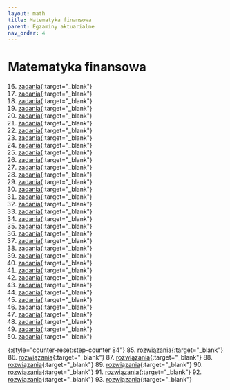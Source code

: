 ```yaml
---
layout: math
title: Matematyka finansowa
parent: Egzaminy aktuarialne
nav_order: 4
---
```


# Matematyka finansowa

16. [zadania](pdfs_finansowa/zadania/egz_16_dn_15_01_2000.pdf){:target="_blank"}
17. [zadania](pdfs_finansowa/zadania/egz_17_dn_08_04_2000.pdf){:target="_blank"}
18. [zadania](pdfs_finansowa/zadania/egz_18_dn_17_06_2000.pdf){:target="_blank"}
19. [zadania](pdfs_finansowa/zadania/egz_19_dn_14_10_2000.pdf){:target="_blank"}
20. [zadania](pdfs_finansowa/zadania/egz_20_dn_09_12_2000.pdf){:target="_blank"}
21. [zadania](pdfs_finansowa/zadania/egz_21_dn_24_03_2001.pdf){:target="_blank"}
22. [zadania](pdfs_finansowa/zadania/egz_22_dn_02_06_2001.pdf){:target="_blank"}
23. [zadania](pdfs_finansowa/zadania/egz_23_dn_13_10_2001.pdf){:target="_blank"}
24. [zadania](pdfs_finansowa/zadania/egz_24_dn_12_01_2002.pdf){:target="_blank"}
25. [zadania](pdfs_finansowa/zadania/egz_25_dn_13_04_2002.pdf){:target="_blank"}
26. [zadania](pdfs_finansowa/zadania/egz_26_dn_15_06_2002.pdf){:target="_blank"}
27. [zadania](pdfs_finansowa/zadania/egz_27_dn_12_10_2002.pdf){:target="_blank"}
28. [zadania](pdfs_finansowa/zadania/egz_28_dn_25_01_2003.pdf){:target="_blank"}
29. [zadania](pdfs_finansowa/zadania/egz_29_dn_17_05_2003.pdf){:target="_blank"}
30. [zadania](pdfs_finansowa/zadania/egz_30_dn_11_10_2003.pdf){:target="_blank"}
31. [zadania](pdfs_finansowa/zadania/egz_31_dn_06_12_2003.pdf){:target="_blank"}
32. [zadania](pdfs_finansowa/zadania/egz_32_dn_07_06_2004.pdf){:target="_blank"}
33. [zadania](pdfs_finansowa/zadania/egz_33_dn_11_10_2004.pdf){:target="_blank"}
34. [zadania](pdfs_finansowa/zadania/egz_34_dn_17_01_2005.pdf){:target="_blank"}
35. [zadania](pdfs_finansowa/zadania/egz_35_dn_16_05_2005.pdf){:target="_blank"}
36. [zadania](pdfs_finansowa/zadania/egz_36_dn_10_10_2005.pdf){:target="_blank"}
37. [zadania](pdfs_finansowa/zadania/egz_37_dn_05_12_2005.pdf){:target="_blank"}
38. [zadania](pdfs_finansowa/zadania/egz_38_dn_20_03_2006.pdf){:target="_blank"}
39. [zadania](pdfs_finansowa/zadania/egz_39_dn_05_06_2006.pdf){:target="_blank"}
40. [zadania](pdfs_finansowa/zadania/egz_40_dn_09_10_2006.pdf){:target="_blank"}
41. [zadania](pdfs_finansowa/zadania/egz_41_dn_08_01_2007.pdf){:target="_blank"}
42. [zadania](pdfs_finansowa/zadania/egz_42_dn_14_05_2007.pdf){:target="_blank"}
43. [zadania](pdfs_finansowa/zadania/egz_43_dn_08_10_2007.pdf){:target="_blank"}
44. [zadania](pdfs_finansowa/zadania/egz_44_dn_03_12_2007.pdf){:target="_blank"}
45. [zadania](pdfs_finansowa/zadania/egz_45_dn_17_03_2008.pdf){:target="_blank"}
46. [zadania](pdfs_finansowa/zadania/egz_46_dn_02_06_2008.pdf){:target="_blank"}
47. [zadania](pdfs_finansowa/zadania/egz_47_dn_06_10_2008.pdf){:target="_blank"}
48. [zadania](pdfs_finansowa/zadania/egz_48_dn_15_12_2008.pdf){:target="_blank"}
49. [zadania](pdfs_finansowa/zadania/egz_49_dn_06_04_2009.pdf){:target="_blank"}
50. [zadania](pdfs_finansowa/zadania/egz_50_dn_05_10_2009.pdf){:target="_blank"}

{:style="counter-reset:step-counter 84"}
85. [rozwiązania](pdfs_finansowa/rozwiazania/Egzamin_085_2022_06_09.pdf){:target="_blank"}
86. [rozwiązania](pdfs_finansowa/rozwiazania/Egzamin_086_2022_09_19.pdf){:target="_blank"}
87. [rozwiązania](pdfs_finansowa/rozwiazania/Egzamin_087.pdf){:target="_blank"}
88. [rozwiązania](pdfs_finansowa/rozwiazania/Egzamin_088.pdf){:target="_blank"}
89. [rozwiązania](pdfs_finansowa/rozwiazania/Egzamin_089_2023_10_16.pdf){:target="_blank"}
90. [rozwiązania](pdfs_finansowa/rozwiazania/Egzamin_090_2024_02_26.pdf){:target="_blank"}
91. [rozwiązania](pdfs_finansowa/rozwiazania/Egzamin_091.pdf){:target="_blank"}
92. [rozwiązania](pdfs_finansowa/rozwiazania/Egzamin_092.pdf){:target="_blank"}
93. [rozwiązania](pdfs_finansowa/rozwiazania/Egzamin_093.pdf){:target="_blank"}